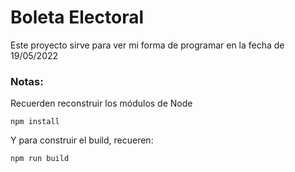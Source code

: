 # Boleta Electoral

Este proyecto sirve para ver mi forma de programar en la fecha de 19/05/2022

### Notas:
Recuerden reconstruir los módulos de Node
```
npm install
```

Y para construir el build, recueren:
```
npm run build
```